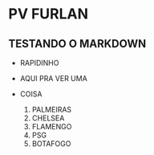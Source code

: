 # PV FURLAN
## TESTANDO O MARKDOWN
* RAPIDINHO
* AQUI PRA VER UMA
* COISA

  1. PALMEIRAS
  2. CHELSEA
  3. FLAMENGO
  4. PSG
  5. BOTAFOGO

<link rel="stylesheet" type='text/css' href="https://cdn.jsdelivr.net/gh/devicons/devicon@latest/devicon.min.css" />
